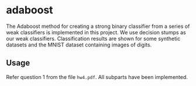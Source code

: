 # adaboost
The Adaboost method for creating a strong binary classifier from a series of weak classifiers is implemented in this project. We use decision stumps as our weak classifiers. Classification results are shown for some synthetic datasets and the MNIST dataset containing images of digits.

## Usage
Refer question 1 from the file `hw4.pdf`. All subparts have been implemented.
